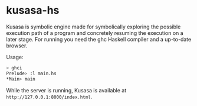 kusasa-hs
=========

Kusasa is symbolic engine made for symbolically exploring the possible execution path of a program and concretely resuming the execution on a later stage. For running you need the ghc Haskell compiler and a up-to-date browser.

Usage:

```bash
> ghci
Prelude> :l main.hs
*Main> main
```

While the server is running, Kusasa is available at ```http://127.0.0.1:8000/index.html```.
